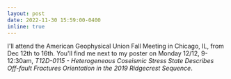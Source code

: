 ```yaml
---
layout: post
date: 2022-11-30 15:59:00-0400
inline: true
---
```


I'll attend the American Geophysical Union Fall Meeting in Chicago, IL, from Dec 12th to 16th. You'll find me next to my poster on Monday 12/12, 9-12:30am, *T12D-0115 - Heterogeneous Coseismic Stress State Describes Off-fault Fractures Orientation in the 2019 Ridgecrest Sequence*.
